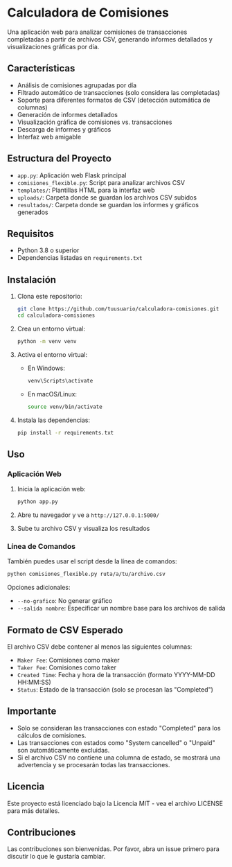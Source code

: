 # Calculadora de Comisiones

Una aplicación web para analizar comisiones de transacciones completadas a partir de archivos CSV, generando informes detallados y visualizaciones gráficas por día.

## Características

- Análisis de comisiones agrupadas por día
- Filtrado automático de transacciones (solo considera las completadas)
- Soporte para diferentes formatos de CSV (detección automática de columnas)
- Generación de informes detallados
- Visualización gráfica de comisiones vs. transacciones
- Descarga de informes y gráficos
- Interfaz web amigable

## Estructura del Proyecto

- `app.py`: Aplicación web Flask principal
- `comisiones_flexible.py`: Script para analizar archivos CSV
- `templates/`: Plantillas HTML para la interfaz web
- `uploads/`: Carpeta donde se guardan los archivos CSV subidos
- `resultados/`: Carpeta donde se guardan los informes y gráficos generados

## Requisitos

- Python 3.8 o superior
- Dependencias listadas en `requirements.txt`

## Instalación

1. Clona este repositorio:
   ```bash
   git clone https://github.com/tuusuario/calculadora-comisiones.git
   cd calculadora-comisiones
   ```

2. Crea un entorno virtual:
   ```bash
   python -m venv venv
   ```

3. Activa el entorno virtual:
   - En Windows:
     ```bash
     venv\Scripts\activate
     ```
   - En macOS/Linux:
     ```bash
     source venv/bin/activate
     ```

4. Instala las dependencias:
   ```bash
   pip install -r requirements.txt
   ```

## Uso

### Aplicación Web

1. Inicia la aplicación web:
   ```bash
   python app.py
   ```

2. Abre tu navegador y ve a `http://127.0.0.1:5000/`

3. Sube tu archivo CSV y visualiza los resultados

### Línea de Comandos

También puedes usar el script desde la línea de comandos:

```bash
python comisiones_flexible.py ruta/a/tu/archivo.csv
```

Opciones adicionales:
- `--no-grafico`: No generar gráfico
- `--salida nombre`: Especificar un nombre base para los archivos de salida

## Formato de CSV Esperado

El archivo CSV debe contener al menos las siguientes columnas:
- `Maker Fee`: Comisiones como maker
- `Taker Fee`: Comisiones como taker
- `Created Time`: Fecha y hora de la transacción (formato YYYY-MM-DD HH:MM:SS)
- `Status`: Estado de la transacción (solo se procesan las "Completed")

## Importante

- Solo se consideran las transacciones con estado "Completed" para los cálculos de comisiones.
- Las transacciones con estados como "System cancelled" o "Unpaid" son automáticamente excluidas.
- Si el archivo CSV no contiene una columna de estado, se mostrará una advertencia y se procesarán todas las transacciones.

## Licencia

Este proyecto está licenciado bajo la Licencia MIT - vea el archivo LICENSE para más detalles.

## Contribuciones

Las contribuciones son bienvenidas. Por favor, abra un issue primero para discutir lo que le gustaría cambiar. 